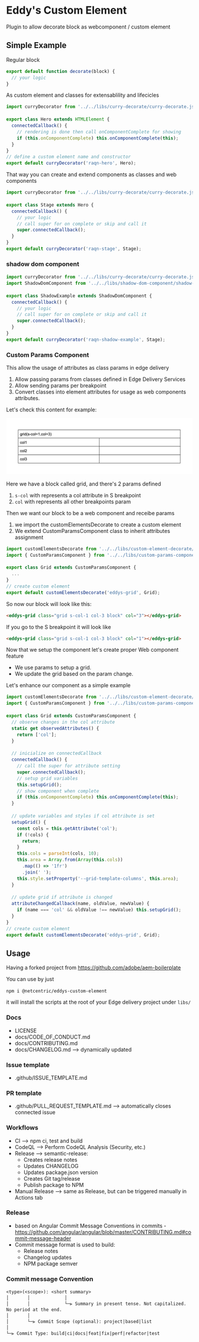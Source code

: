 # Eddy's Custom Element

Plugin to allow decorate block as webcomponent / custom element

## Simple Example

Regular block

```javascript
export default function decorate(block) {
  // your logic
}
```

As custom element and classes for extensablility and lifecicles

```javascript
import curryDecorator from '../../libs/curry-decorate/curry-decorate.js';

export class Hero extends HTMLElement {
  connectedCallback() {
    // rendering is done then call onComponentComplete for showing
    if (this.onComponentComplete) this.onComponentComplete(this);
  }
}
// define a custom element name and constructor
export default curryDecorator('raqn-hero', Hero);
```

That way you can create and extend components as classes and web components

```javascript
import curryDecorator from '../../libs/curry-decorate/curry-decorate.js';

export class Stage extends Hero {
  connectedCallback() {
    // your logic
    // call super for on complete or skip and call it
    super.connectedCallback();
  }
}
export default curryDecorator('raqn-stage', Stage);
```

### shadow dom component

```javascript
import curryDecorator from '../../libs/curry-decorate/curry-decorate.js';
import ShadowDomComponent from '../../libs/shadow-dom-component/shadow-dom-component.js';

export class ShadowExample extends ShadowDomComponent {
  connectedCallback() {
    // your logic
    // call super for on complete or skip and call it
    super.connectedCallback();
  }
}
export default curryDecorator('raqn-shadow-example', Stage);
```

### Custom Params Component

This allow the usage of attributes as class params in edge delivery

1. Allow passing params from classes defined in Edge Delivery Services
2. Allow sending params per breakpoint
3. Convert classes into element attributes for usage as web components attributes.

Let's check this content for example:

![Grid](docs/assets/params-example.png)

Here we have a block called grid, and there's 2 params defined

1. `s-col` with represents a col attribute in S breakpoint
2. `col` with represents all other breakpoints param

Then we want our block to be a web component and receibe params

1. we import the customElementsDecorate to create a custom element
2. We extend CustomParamsComponent class to inherit attributes assignment

```javascript
import customElementsDecorate from '../../libs/custom-element-decorate/custom-element-decorate.js';
import { CustomParamsComponent } from '../../libs/custom-params-component/custom-params-component.js';

export class Grid extends CustomParamsComponent {
  ...
}
// create custom element
export default customElementsDecorate('eddys-grid', Grid);
```

So now our block will look like this:

```html
<eddys-grid class="grid s-col-1 col-3 block" col="3"></eddys-grid>
```

If you go to the S breakpoint it will look like

```html
<eddys-grid class="grid s-col-1 col-3 block" col="1"></eddys-grid>
```

Now that we setup the component let's create proper Web component feature

- We use params to setup a grid.
- We update the grid based on the param change.

Let's enhance our component as a simple example

```javascript
import customElementsDecorate from '../../libs/custom-element-decorate/custom-element-decorate.js';
import { CustomParamsComponent } from '../../libs/custom-params-component/custom-params-component.js';

export class Grid extends CustomParamsComponent {
  // observe changes in the col attribute
  static get observedAttributes() {
    return ['col'];
  }

  // inicialize on connectedCallback
  connectedCallback() {
    // call the super for attribute setting
    super.connectedCallback();
    // setup grid variables
    this.setupGrid();
    // show component when complete
    if (this.onComponentComplete) this.onComponentComplete(this);
  }

  // update variables and styles if col attribute is set
  setupGrid() {
    const cols = this.getAttribute('col');
    if (!cols) {
      return;
    }
    this.cols = parseInt(cols, 10);
    this.area = Array.from(Array(this.cols))
      .map(() => '1fr')
      .join(' ');
    this.style.setProperty('--grid-template-columns', this.area);
  }

  // update grid if attribute is changed
  attributeChangedCallback(name, oldValue, newValue) {
    if (name === 'col' && oldValue !== newValue) this.setupGrid();
  }
}
// create custom element
export default customElementsDecorate('eddys-grid', Grid);
```

## Usage

Having a forked project from https://github.com/adobe/aem-boilerplate

You can use by just

`npm i @netcentric/eddys-custom-element`

it will install the scripts at the root of your Edge delivery project under `libs/`

### Docs

- LICENSE
- docs/CODE_OF_CONDUCT.md
- docs/CONTRIBUTING.md
- docs/CHANGELOG.md --> dynamically updated

### Issue template

- .github/ISSUE_TEMPLATE.md

### PR template

- .github/PULL_REQUEST_TEMPLATE.md --> automatically closes connected issue

### Workflows

- CI --> npm ci, test and build
- CodeQL --> Perform CodeQL Analysis (Security, etc.)
- Release --> semantic-release:
  - Creates release notes
  - Updates CHANGELOG
  - Updates package.json version
  - Creates Git tag/release
  - Publish package to NPM
- Manual Release --> same as Release, but can be triggered manually in Actions tab

### Release

- based on Angular Commit Message Conventions in commits -
  https://github.com/angular/angular/blob/master/CONTRIBUTING.md#commit-message-header
- Commit message format is used to build:
  - Release notes
  - Changelog updates
  - NPM package semver

### Commit message Convention

```
<type>(<scope>): <short summary>
│       │             │
│       │             └─⫸ Summary in present tense. Not capitalized. No period at the end.
│       │
│       └─⫸ Commit Scope (optional): project|based|list
│
└─⫸ Commit Type: build|ci|docs|feat|fix|perf|refactor|test
```
